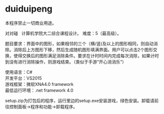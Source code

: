 # duiduipeng
本程序禁止一切商业用途。

对对碰   计算机学院大二综合课程设计。
难度：5（最高级）。

题目要求：界面中的图形，如果相邻的三个（横/竖)及以上的图形相同，则自动消除。消除后上方图形下移，然后生成随机图形填满界面。用户可以点击2个图形交换，使得交换后的图形满足消除条件。要求在计时时间内完成每次消除，如果计时到没有进行消除操作，则游戏结束。（类似于手游“开心消消乐”）

使用语言：C#  
开发平台：VS2015  
游戏框架：微软XNA4.0 framework  
最低运行环境：.net framework 4.0  

setup.zip为打包后的程序，运行里边的setup.exe安装游戏，绿色安装。卸载请前往控制面板->程序和功能->卸载程序。
